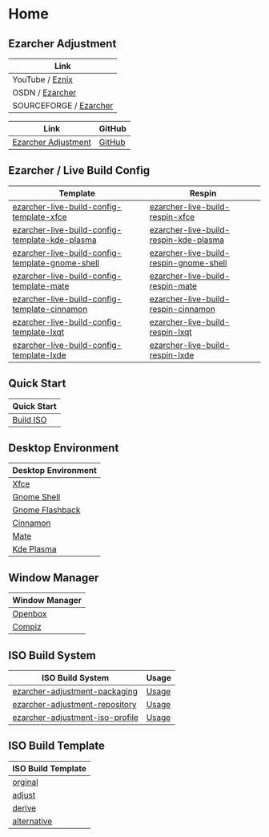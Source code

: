 

# Home


## Ezarcher Adjustment

| Link |
| --- |
| YouTube / [Eznix](https://www.youtube.com/c/eznix/videos) |
| OSDN / [Ezarcher](https://osdn.net/projects/ezarch/releases/) |
| SOURCEFORGE / [Ezarcher](https://sourceforge.net/projects/ezarch/files/) |


| Link | GitHub |
| --- | --- |
| [Ezarcher Adjustment](https://samwhelp.github.io/ezarcher-adjustment/) | [GitHub](https://github.com/samwhelp/ezarcher-adjustment) |




## Ezarcher / Live Build Config

| Template | Respin |
| -------- | ------ |
| [ezarcher-live-build-config-template-xfce](https://github.com/samwhelp/ezarcher-live-build-config-template-xfce) | [ezarcher-live-build-respin-xfce](https://github.com/samwhelp/ezarcher-live-build-respin-xfce) |
| [ezarcher-live-build-config-template-kde-plasma](https://github.com/samwhelp/ezarcher-live-build-config-template-kde-plasma) | [ezarcher-live-build-respin-kde-plasma](https://github.com/samwhelp/ezarcher-live-build-respin-kde-plasma) |
| [ezarcher-live-build-config-template-gnome-shell](https://github.com/samwhelp/ezarcher-live-build-config-template-gnome-shell) | [ezarcher-live-build-respin-gnome-shell](https://github.com/samwhelp/ezarcher-live-build-respin-gnome-shell) |
| [ezarcher-live-build-config-template-mate](https://github.com/samwhelp/ezarcher-live-build-config-template-mate) | [ezarcher-live-build-respin-mate](https://github.com/samwhelp/ezarcher-live-build-respin-mate) |
| [ezarcher-live-build-config-template-cinnamon](https://github.com/samwhelp/ezarcher-live-build-config-template-cinnamon) | [ezarcher-live-build-respin-cinnamon](https://github.com/samwhelp/ezarcher-live-build-respin-cinnamon) |
| [ezarcher-live-build-config-template-lxqt](https://github.com/samwhelp/ezarcher-live-build-config-template-lxqt) | [ezarcher-live-build-respin-lxqt](https://github.com/samwhelp/ezarcher-live-build-respin-lxqt) |
| [ezarcher-live-build-config-template-lxde](https://github.com/samwhelp/ezarcher-live-build-config-template-lxde) | [ezarcher-live-build-respin-lxde](https://github.com/samwhelp/ezarcher-live-build-respin-lxde) |




## Quick Start

| Quick Start |
| --- |
| [Build ISO](https://samwhelp.github.io/ezarcher-adjustment/read/start/build-iso.html) |




## Desktop Environment

| Desktop Environment |
| --- |
| [Xfce](https://samwhelp.github.io/ezarcher-adjustment/read/master/desktop_environment/xfce/) |
| [Gnome Shell](https://samwhelp.github.io/ezarcher-adjustment/read/master/desktop_environment/gnome-shell/) |
| [Gnome Flashback](https://samwhelp.github.io/ezarcher-adjustment/read/master/desktop_environment/gnome-flashback/) |
| [Cinnamon](https://samwhelp.github.io/ezarcher-adjustment/read/master/desktop_environment/cinnamon/) |
| [Mate](https://samwhelp.github.io/ezarcher-adjustment/read/master/desktop_environment/mate/) |
| [Kde Plasma](https://samwhelp.github.io/ezarcher-adjustment/read/master/desktop_environment/kde-plasma/) |




## Window Manager

| Window Manager |
| --- |
| [Openbox](https://samwhelp.github.io/ezarcher-adjustment/read/master/window_manager/openbox/) |
| [Compiz](https://samwhelp.github.io/ezarcher-adjustment/read/master/window_manager/compiz/) |




## ISO Build System

| ISO Build System | Usage |
| --- | --- |
| [ezarcher-adjustment-packaging](https://github.com/samwhelp/ezarcher-adjustment/tree/main/project/ezarcher-adjustment-system/ezarcher-adjustment-packaging) | [Usage](https://samwhelp.github.io/ezarcher-adjustment/read/start/build-iso/build-package.html) |
| [ezarcher-adjustment-repository](https://github.com/samwhelp/ezarcher-adjustment/tree/main/project/ezarcher-adjustment-system/ezarcher-adjustment-repository) | [Usage](https://samwhelp.github.io/ezarcher-adjustment/read/start/build-iso/update-package-repository-db.html) |
| [ezarcher-adjustment-iso-profile](https://github.com/samwhelp/ezarcher-adjustment/tree/main/project/ezarcher-adjustment-system/ezarcher-adjustment-iso-profile) | [Usage](https://samwhelp.github.io/ezarcher-adjustment/read/start/build-iso/build-iso.html) |




## ISO Build Template

| ISO Build Template |
| --- |
| [orginal](https://github.com/samwhelp/ezarcher-adjustment/tree/main/project/ezarcher-adjustment-system/ezarcher-adjustment-iso-profile/recipe/template/20221030/orginal/Templates) |
| [adjust](https://github.com/samwhelp/ezarcher-adjustment/tree/main/project/ezarcher-adjustment-system/ezarcher-adjustment-iso-profile/recipe/template/20221030/adjust/Templates) |
| [derive](https://github.com/samwhelp/ezarcher-adjustment/tree/main/project/ezarcher-adjustment-system/ezarcher-adjustment-iso-profile/recipe/template/20221030/derive/Templates) |
| [alternative](https://github.com/samwhelp/ezarcher-adjustment/tree/main/project/ezarcher-adjustment-system/ezarcher-adjustment-iso-profile/recipe/template/20221030/alternative/Templates) |
